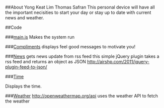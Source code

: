 
##About
Yong Keat Lim
Thomas Safran
This personal device will have all the important necisities to start your day or stay up to date with current news and weather. 

##Code 

###[main.js](js/main.js)
Makes the system run 

###[Compliments](js/compliments)
displays feel good messages to motivate you!

###[News](js/news)
gets news update from rss feed 
this simple jQuery plugin takes a rss feed and returns an object as JSON
http://airshp.com/2011/jquery-plugin-feed-to-json/

###[Time](js/time)

Displays the time.

###[Weather](js/weather)
http://openweathermap.org/api
uses the weather API to fetch the weather 


